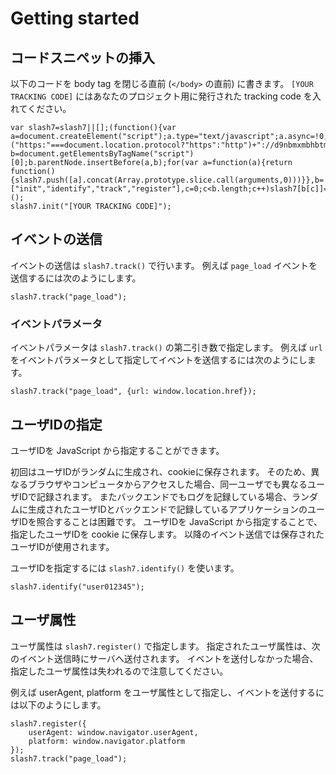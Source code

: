 # Getting started

## コードスニペットの挿入

以下のコードを body tag を閉じる直前 (`</body>` の直前) に書きます。
`[YOUR TRACKING CODE]` にはあなたのプロジェクト用に発行された tracking code を入れてください。

````
var slash7=slash7||[];(function(){var a=document.createElement("script");a.type="text/javascript";a.async=!0;a.src=("https:"===document.location.protocol?"https":"http")+"://d9nbmxmbhbtmj.cloudfront.net/v1/slash7.min.js";var b=document.getElementsByTagName("script")[0];b.parentNode.insertBefore(a,b);for(var a=function(a){return function(){slash7.push([a].concat(Array.prototype.slice.call(arguments,0)))}},b=["init","identify","track","register"],c=0;c<b.length;c++)slash7[b[c]]=a(b[c])})();
slash7.init("[YOUR TRACKING CODE]");
````

## イベントの送信

イベントの送信は `slash7.track()` で行います。
例えば `page_load` イベントを送信するには次のようにします。

````
slash7.track("page_load");
````

### イベントパラメータ

イベントパラメータは `slash7.track()` の第二引き数で指定します。
例えば `url` をイベントパラメータとして指定してイベントを送信するには次のようにします。

````
slash7.track("page_load", {url: window.location.href});
````

## ユーザIDの指定

ユーザIDを JavaScript から指定することができます。

初回はユーザIDがランダムに生成され、cookieに保存されます。
そのため、異なるブラウザやコンピュータからアクセスした場合、同一ユーザでも異なるユーザIDで記録されます。
またバックエンドでもログを記録している場合、ランダムに生成されたユーザIDとバックエンドで記録しているアプリケーションのユーザIDを照合することは困難です。
ユーザIDを JavaScript から指定することで、指定したユーザIDを cookie に保存します。
以降のイベント送信では保存されたユーザIDが使用されます。

ユーザIDを指定するには `slash7.identify()` を使います。

````
slash7.identify("user012345");
````

## ユーザ属性

ユーザ属性は `slash7.register()` で指定します。
指定されたユーザ属性は、次のイベント送信時にサーバへ送付されます。
イベントを送付しなかった場合、指定したユーザ属性は失われるので注意してください。

例えば userAgent, platform をユーザ属性として指定し、イベントを送付するには以下のようにします。

````
slash7.register({
    userAgent: window.navigator.userAgent,
    platform: window.navigator.platform
});
slash7.track("page_load");
````

